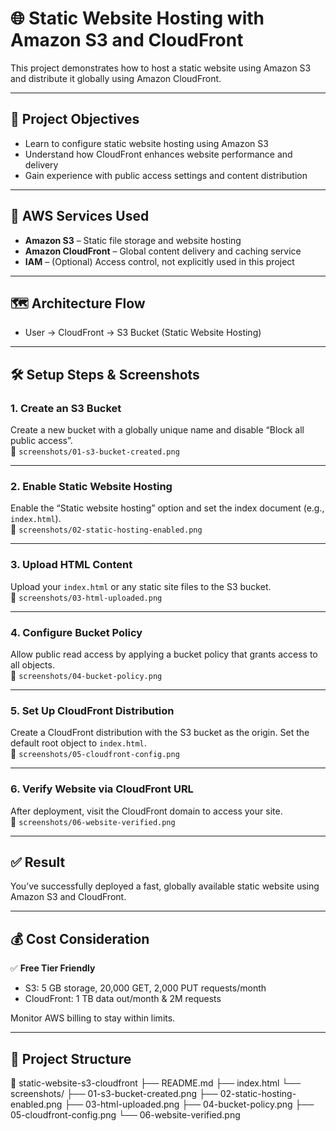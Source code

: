 # 🌐 Static Website Hosting with Amazon S3 and CloudFront

This project demonstrates how to host a static website using Amazon S3 and distribute it globally using Amazon CloudFront.

---

## 🎯 Project Objectives

- Learn to configure static website hosting using Amazon S3
- Understand how CloudFront enhances website performance and delivery
- Gain experience with public access settings and content distribution

---

## 🧰 AWS Services Used

- **Amazon S3** – Static file storage and website hosting
- **Amazon CloudFront** – Global content delivery and caching service
- **IAM** – (Optional) Access control, not explicitly used in this project

---

## 🗺️ Architecture Flow

- User → CloudFront → S3 Bucket (Static Website Hosting)

---

## 🛠️ Setup Steps & Screenshots

### 1. Create an S3 Bucket  
Create a new bucket with a globally unique name and disable “Block all public access”.  
📸 `screenshots/01-s3-bucket-created.png`

---

### 2. Enable Static Website Hosting  
Enable the “Static website hosting” option and set the index document (e.g., `index.html`).  
📸 `screenshots/02-static-hosting-enabled.png`

---

### 3. Upload HTML Content  
Upload your `index.html` or any static site files to the S3 bucket.  
📸 `screenshots/03-html-uploaded.png`

---

### 4. Configure Bucket Policy  
Allow public read access by applying a bucket policy that grants access to all objects.  
📸 `screenshots/04-bucket-policy.png`

---

### 5. Set Up CloudFront Distribution  
Create a CloudFront distribution with the S3 bucket as the origin. Set the default root object to `index.html`.  
📸 `screenshots/05-cloudfront-config.png`

---

### 6. Verify Website via CloudFront URL  
After deployment, visit the CloudFront domain to access your site.  
📸 `screenshots/06-website-verified.png`

---

## ✅ Result

You’ve successfully deployed a fast, globally available static website using Amazon S3 and CloudFront.

---

## 💰 Cost Consideration

✅ **Free Tier Friendly**  
- S3: 5 GB storage, 20,000 GET, 2,000 PUT requests/month  
- CloudFront: 1 TB data out/month & 2M requests  

Monitor AWS billing to stay within limits.

---

## 📁 Project Structure

📁 static-website-s3-cloudfront
├── README.md
├── index.html
└── screenshots/
    ├── 01-s3-bucket-created.png
    ├── 02-static-hosting-enabled.png
    ├── 03-html-uploaded.png
    ├── 04-bucket-policy.png
    ├── 05-cloudfront-config.png
    └── 06-website-verified.png
